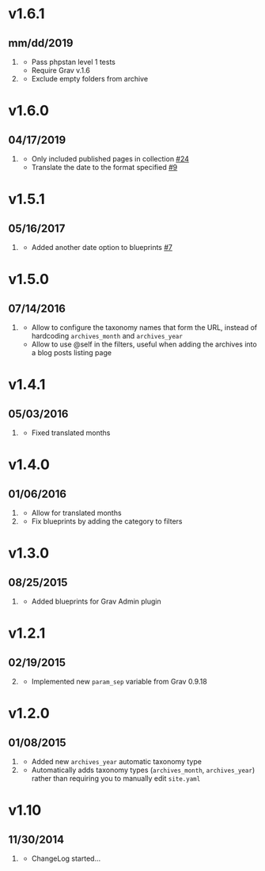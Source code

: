 # v1.6.1
## mm/dd/2019

1. [](#new)
    * Pass phpstan level 1 tests
    * Require Grav v.1.6
1. [](#bugfix)
    * Exclude empty folders from archive

# v1.6.0
## 04/17/2019

1. [](#improved)
    * Only included published pages in collection [#24](https://github.com/getgrav/grav-plugin-archives/issues/24)
    * Translate the date to the format specified [#9](https://github.com/getgrav/grav-plugin-archives/pull/9)

# v1.5.1
## 05/16/2017

1. [](#improved)
    * Added another date option to blueprints [#7](https://github.com/getgrav/grav-plugin-archives/pull/7)

# v1.5.0
## 07/14/2016

1. [](#improved)
    * Allow to configure the taxonomy names that form the URL, instead of hardcoding `archives_month` and `archives_year`
    * Allow to use @self in the filters, useful when adding the archives into a blog posts listing page

# v1.4.1
## 05/03/2016

1. [](#bugfix)
    * Fixed translated months

# v1.4.0
## 01/06/2016

1. [](#improved)
    * Allow for translated months
1. [](#bugfix)
    * Fix blueprints by adding the category to filters

# v1.3.0
## 08/25/2015

1. [](#improved)
    * Added blueprints for Grav Admin plugin

# v1.2.1
## 02/19/2015

2. [](#improved)
    * Implemented new `param_sep` variable from Grav 0.9.18

# v1.2.0
## 01/08/2015

1. [](#new)
    * Added new `archives_year` automatic taxonomy type
2. [](#improved)
    * Automatically adds taxonomy types (`archives_month`, `archives_year`) rather than requiring you to manually edit `site.yaml`

# v1.10
## 11/30/2014

1. [](#new)
    * ChangeLog started...
